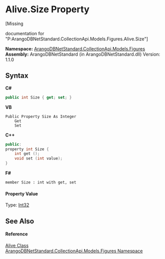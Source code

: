 # Alive.Size Property 
 

\[Missing <summary> documentation for "P:ArangoDBNetStandard.CollectionApi.Models.Figures.Alive.Size"\]

**Namespace:**&nbsp;<a href="fc0ac85a-f4fb-6c1f-5eac-41e31ea1ab30">ArangoDBNetStandard.CollectionApi.Models.Figures</a><br />**Assembly:**&nbsp;ArangoDBNetStandard (in ArangoDBNetStandard.dll) Version: 1.1.0

## Syntax

**C#**<br />
``` C#
public int Size { get; set; }
```

**VB**<br />
``` VB
Public Property Size As Integer
	Get
	Set
```

**C++**<br />
``` C++
public:
property int Size {
	int get ();
	void set (int value);
}
```

**F#**<br />
``` F#
member Size : int with get, set

```


#### Property Value
Type: <a href="https://docs.microsoft.com/dotnet/api/system.int32" target="_blank" rel="noopener noreferrer">Int32</a>

## See Also


#### Reference
<a href="07065dca-6783-792b-8bd6-78a6d0b26ca0">Alive Class</a><br /><a href="fc0ac85a-f4fb-6c1f-5eac-41e31ea1ab30">ArangoDBNetStandard.CollectionApi.Models.Figures Namespace</a><br />